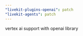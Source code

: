 ```yaml
---
"livekit-plugins-openai": patch
"livekit-agents": patch
---
```


vertex ai support with openai library
